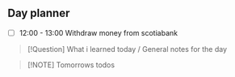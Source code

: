 ## Day planner

- [ ] 12:00 - 13:00 Withdraw money from scotiabank

> [!Question] What i learned today / General notes for the day

> [!NOTE] Tomorrows todos

